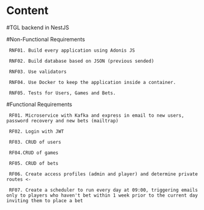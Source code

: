 # Content

#TGL backend in NestJS

#Non-Functional Requirements

     RNF01. Build every application using Adonis JS

     RNF02. Build database based on JSON (previous sended)

     RNF03. Use validators

     RNF04. Use Docker to keep the application inside a container.

     RNF05. Tests for Users, Games and Bets.

#Functional Requirements

     RF01. Microservice with Kafka and express in email to new users, password recovery and new bets (mailtrap)

     RF02. Login with JWT

     RF03. CRUD of users

     RF04.CRUD of games

     RF05. CRUD of bets

     RF06. Create access profiles (admin and player) and determine private routes <-

     RF07. Create a scheduler to run every day at 09:00, triggering emails only to players who haven't bet within 1 week prior to the current day inviting them to place a bet
